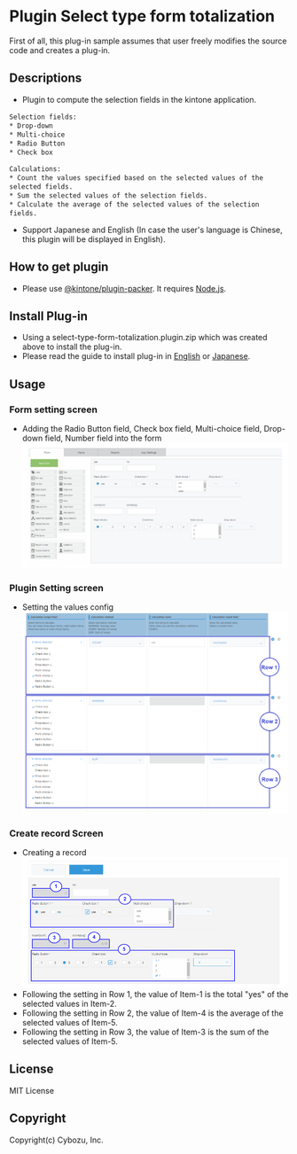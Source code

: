 # Plugin Select type form totalization
First of all, this plug-in sample assumes that user freely modifies the source code and creates a plug-in.

## Descriptions
* Plugin to compute the selection fields in the kintone application.
```
Selection fields:
* Drop-down
* Multi-choice
* Radio Button
* Check box
```
```
Calculations:
* Count the values specified based on the selected values of the selected fields.
* Sum the selected values of the selection fields.
* Calculate the average of the selected values of the selection fields.
```
* Support Japanese and English (In case the user's language is Chinese, this plugin will be displayed in English).

## How to get plugin 
* Please use [@kintone/plugin-packer](https://www.npmjs.com/package/@kintone/plugin-packer). It requires [Node.js](https://nodejs.org/en/).

## Install Plug-in
* Using a select-type-form-totalization.plugin.zip which was created above to install the plug-in.
* Please read the guide to install plug-in in [English](https://help.cybozu.com/en/k/admin/plugin.html) or [Japanese](https://help.cybozu.com/ja/k/admin/plugin.html).

## Usage

### Form setting screen
*  Adding the Radio Button field, Check box field, Multi-choice field, Drop-down field, Number field into the form
![overview image](./readmeImage/formSetting.PNG?raw=true)
### Plugin Setting screen
* Setting the values config
![overview image](./readmeImage/pluginSetting.PNG?raw=true)
### Create record Screen
* Creating a record
![overview image](./readmeImage/setting_ssr.PNG?raw=true)
* Following the setting in Row 1, the value of Item-1 is the total "yes" of the selected values in Item-2.
* Following the setting in Row 2, the value of Item-4 is the average of the selected values of Item-5.
* Following the setting in Row 3, the value of Item-3 is the sum of the selected values of Item-5.

## License
MIT License

## Copyright
Copyright(c) Cybozu, Inc.
